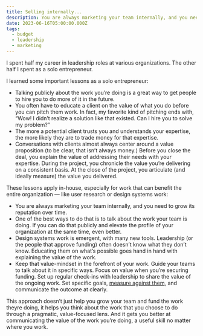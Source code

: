 ```yaml
---
title: Selling internally...
description: You are always marketing your team internally, and you need to grow its reputation over time.
date: 2023-06-16T05:00:00.000Z
tags:
  - budget
  - leadership
  - marketing
---
```

I spent half my career in leadership roles at various organizations. The other half I spent as a solo entrepreneur.

I learned some important lessons as a solo entrepreneur:

- Talking publicly about the work you’re doing is a great way to get people to hire you to do more of it in the future.
- You often have to educate a client on the value of what you do before you can pitch them work. In fact, my favorite kind of pitching ends with, “Wow! I didn’t realize a solution like that existed. Can I hire you to solve my problem?”
- The more a potential client trusts you and understands your expertise, the more likely they are to trade money for that expertise.
- Conversations with clients almost always center around a value proposition (to be clear, that isn’t always money.) Before you close the deal, you explain the value of addressing their needs with your expertise. During the project, you chronicle the value you’re delivering on a consistent basis. At the close of the project, you articulate (and ideally measure) the value you delivered.

These lessons apply in-house, especially for work that can benefit the entire organization — like user research or design systems work:

- You are always marketing your team internally, and you need to grow its reputation over time.
- One of the best ways to do that is to talk about the work your team is doing. If you can do that publicly and elevate the profile of your organization at the same time, even better.
- Design systems work is emergent, with many new tools. Leadership (or the people that approve funding) often doesn’t know what they don’t know. Educating them on what’s possible goes hand in hand with explaining the value of the work.
- Keep that value-mindset in the forefront of your work. Guide your teams to talk about it in specific ways. Focus on value when you’re securing funding. Set up regular check-ins with leadership to share the value of the ongoing work. Set specific goals, [measure against them](https://practicaldesignsystems.com/daily/measuring-success/), and communicate the outcome at clearly.

This approach doesn’t just help you grow your team and fund the work theyre doing, it helps you think about the work that you choose to do through a pragmatic, value-focused lens. And it gets you better at communicating the value of the work you’re doing, a useful skill no matter where you work.
